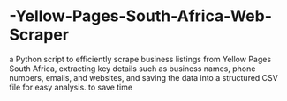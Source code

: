 # -Yellow-Pages-South-Africa-Web-Scraper
a Python script to efficiently scrape business listings from Yellow Pages South Africa, extracting key details such as business names, phone numbers, emails, and websites, and saving the data into a structured CSV file for easy analysis. to save time
